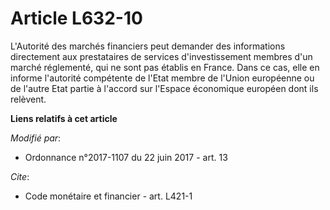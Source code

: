 # Article L632-10

L'Autorité des marchés financiers peut demander des informations directement aux prestataires de services d'investissement
membres d'un marché réglementé, qui ne sont pas établis en France. Dans ce cas, elle en informe l'autorité compétente de
l'Etat membre de l'Union européenne ou de l'autre Etat partie à l'accord sur l'Espace économique européen dont ils relèvent.

**Liens relatifs à cet article**

_Modifié par_:

  - Ordonnance n°2017-1107 du 22 juin 2017 - art. 13

_Cite_:

  - Code monétaire et financier - art. L421-1
